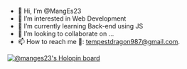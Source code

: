 - 👋 Hi, I’m @MangEs23
- 👀 I’m interested in Web Development
- 🌱 I’m currently learning Back-end using JS
- 💞️ I’m looking to collaborate on ...
- 📫 How to reach me 📧: tempestdragon987@gmail.com.

<!---
MangEs23/MangEs23 is a ✨ special ✨ repository because its `README.md` (this file) appears on your GitHub profile.
You can click the Preview link to take a look at your changes.
--->

[![@manges23's Holopin board](https://holopin.me/manges23)](https://holopin.io/@manges23)
